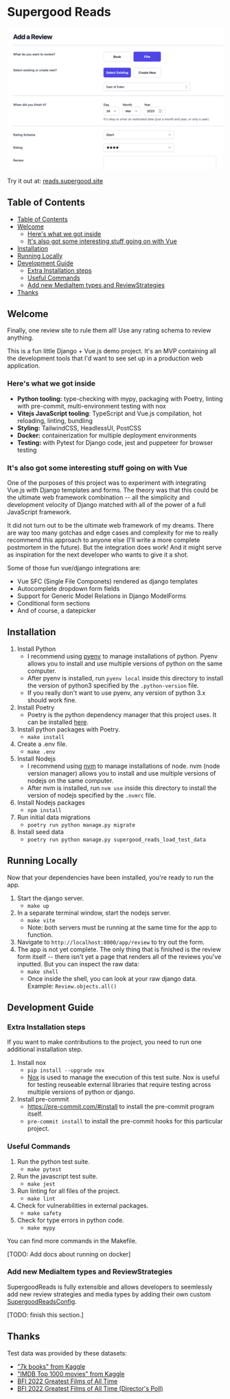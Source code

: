 # Supergood Reads

<p align="left">
  <img src="./docs/app.png" width="600">
</p>

Try it out at: [reads.supergood.site](https://reads.supergood.site)

## Table of Contents
- [Table of Contents](#table-of-contents)
- [Welcome](#welcome)
  - [Here's what we got inside](#heres-what-we-got-inside)
  - [It's also got some interesting stuff going on with Vue](#its-also-got-some-interesting-stuff-going-on-with-vue)
- [Installation](#installation)
- [Running Locally](#running-locally)
- [Development Guide](#development-guide)
  - [Extra Installation steps](#extra-installation-steps)
  - [Useful Commands](#useful-commands)
  - [Add new MediaItem types and ReviewStrategies](#add-new-mediaitem-types-and-reviewstrategies)
- [Thanks](#thanks)

## Welcome

Finally, one review site to rule them all! Use any rating schema to review anything.

This is a fun little Django + Vue.js demo project. It's an MVP containing all the development tools that I'd want to see set up in a production web application.

### Here's what we got inside

- **Python tooling:** type-checking with mypy, packaging with Poetry, linting with pre-commit, multi-environment testing with nox
- **Vitejs JavaScript tooling**: TypeScript and Vue.js compilation, hot reloading, linting, bundling
- **Styling:** TailwindCSS, HeadlessUI, PostCSS
- **Docker:** containerization for multiple deployment environments
- **Testing:** with Pytest for Django code, jest and puppeteer for browser testing

### It's also got some interesting stuff going on with Vue

One of the purposes of this project was to experiment with integrating Vue.js with Django templates and forms. The theory was that this could be the ultimate web framework combination -- all the simplicity and development velocity of Django matched with all of the power of a full JavaScript framework.

It did not turn out to be the ultimate web framework of my dreams. There are way too many gotchas and edge cases and complexity for me to really recommend this approach to anyone else (I'll write a more complete postmortem in the future). But the integration does work! And it might serve as inspiration for the next developer who wants to give it a shot.

Some of those fun vue/django integrations are:

- Vue SFC (Single File Componets) rendered as django templates
- Autocomplete dropdown form fields
- Support for Generic Model Relations in Django ModelForms
- Conditional form sections
- And of course, a datepicker

## Installation
1. Install Python
   - I recommend using [pyenv](https://github.com/pyenv/pyenv) to manage installations of python. Pyenv allows you to install and use multiple versions of python on the same computer.
   - After pyenv is installed, run `pyenv local` inside this directory to install the version of python3 specified by the `.python-version` file.
   - If you really don't want to use pyenv, any version of python 3.x should work fine.
2. Install Poetry
   - Poetry is the python dependency manager that this project uses. It can be installed [here](https://python-poetry.org/).
3. Install python packages with Poetry.
   - `make install`
4. Create a .env file.
   - `make .env`
5. Install Nodejs
   - I recommend using [nvm](https://github.com/nvm-sh/nvm) to manage installations of node. nvm (node version manager) allows you to install and use multiple versions of nodejs on the same computer.
   - After nvm is installed, run `nvm use` inside this directory to install the version of nodejs specified by the `.nvmrc` file.
7. Install Nodejs packages
   - `npm install`
8. Run initial data migrations
   - `poetry run python manage.py migrate`
9. Install seed data
   - `poetry run python manage.py supergood_reads_load_test_data`

## Running Locally
Now that your dependencies have been installed, you're ready to run the app.

1. Start the django server.
   - `make up`
2. In a separate terminal window, start the nodejs server.
   - `make vite`
   - Note: both servers must be running at the same time for the app to function.
3. Navigate to `http://localhost:8000/app/review` to try out the form.
4. The app is not yet complete. The only thing that is finished is the review form itself -- there isn't yet a page that renders all of the reviews you've inputted. But you can inspect the raw data:
   - `make shell`
   - Once inside the shell, you can look at your raw django data. Example: `Review.objects.all()`

## Development Guide

### Extra Installation steps

If you want to make contributions to the project, you need to run one additional installation step.

1. Install nox
   - `pip install --upgrade nox`
   - [Nox](https://nox.thea.codes/en/stable/index.html) is used to manage the execution of this test suite. Nox is useful for testing reuseable external libraries that require testing across multiple versions of python or django.
2. Install pre-commit
   - https://pre-commit.com/#install to install the pre-commit program itself.
   - `pre-commit install` to install the pre-commit hooks for this particular project.

### Useful Commands

1. Run the python test suite.
   - `make pytest`
2. Run the javascript test suite.
   - `make jest`
3. Run linting for all files of the project.
   - `make lint`
4. Check for vulnerabilities in external packages.
   - `make safety`
5. Check for type errors in python code.
   - `make mypy`

You can find more commands in the Makefile.

[TODO: Add docs about running on docker]

### Add new MediaItem types and ReviewStrategies

SupergoodReads is fully extensible and allows developers to seemlessly add new review strategies and media types by adding their own custom [SupergoodReadsConfig](./supergood_reads/utils/engine.py).

[TODO: finish this section.]

## Thanks

Test data was provided by these datasets:
- ["7k books" from Kaggle](https://www.kaggle.com/datasets/dylanjcastillo/7k-books-with-metadata)
- ["IMDB Top 1000 movies" from Kaggle](https://www.kaggle.com/datasets/arthurchongg/imdb-top-1000-movies)
- [BFI 2022 Greatest Films of All Time](https://www.bfi.org.uk/sight-and-sound/greatest-films-all-time)
- [BFI 2022 Greatest Films of All Time (Director's Poll)](https://www.bfi.org.uk/sight-and-sound/directors-100-greatest-films-all-time)
